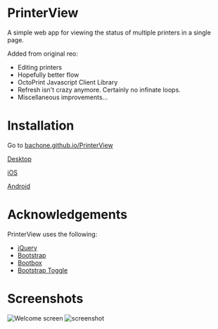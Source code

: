 # PrinterView
A simple web app for viewing the status of multiple printers in a single page.

Added from original reo:
- Editing printers
- Hopefully better flow
- OctoPrint Javascript Client Library
- Refresh isn't crazy anymore. Certainly no infinate loops.
- Miscellaneous improvements...

# Installation

Go to [bachone.github.io/PrinterView](http://bachone.github.io/PrinterView/)

[Desktop](https://github.com/quillford/PrinterView/wiki/Desktop-Setup)

[iOS](https://github.com/quillford/PrinterView/wiki/iOS-Setup)

[Android](https://github.com/quillford/PrinterView/wiki/Android-Setup)

# Acknowledgements
PrinterView uses the following:
* [jQuery](https://jquery.com/)
* [Bootstrap](http://getbootstrap.com/)
* [Bootbox](http://bootboxjs.com/)
* [Bootstrap Toggle](http://www.bootstraptoggle.com/)

# Screenshots
![Welcome screen](https://raw.githubusercontent.com/quillford/PrinterView/master/images/screenshots/screenshot-welcome.png)
![screenshot](https://raw.githubusercontent.com/quillford/PrinterView/master/images/screenshots/screenshot.png)
